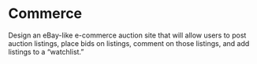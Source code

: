 # **Commerce**

Design an eBay-like e-commerce auction site that will allow users to post auction listings, place bids on listings, comment on those listings, and add listings to a “watchlist.”
